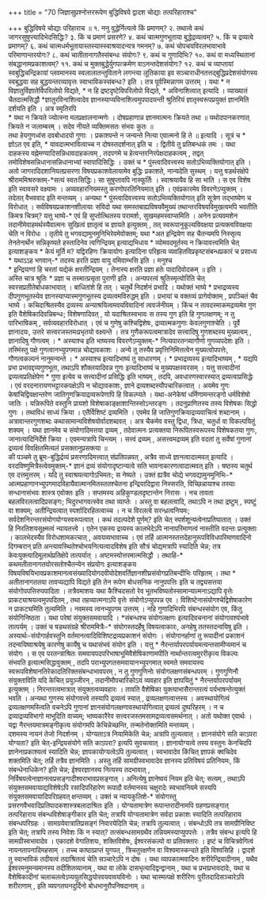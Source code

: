 +++
title = "70 जिज्ञासुप्रश्नोत्तररूपेण बुद्धिविषये द्वादश चोद्याः तत्परिहाराश्च"

+++
बुद्धिविषये चोद्याः परिहाराच ॥ १. ननु वुद्धेर्नित्यत्वे किं प्रमाणम्? २. तथात्वे कथं जागरसुषुप्त्यादिभेदसिद्धिः? ३. किं च प्रमाणं प्रसरणे? ४. कथं चात्मगुणभूताया बुद्धेद्रव्यत्वम्? ५. किं च द्रव्यत्वे प्रमाणम्? ६. कथं चात्मधर्मभूतायास्तस्यास्स्वाश्रयादन्यत्र गमनम्? ७. कथं चोपचयविरलभावाभावे परिमाणान्तरयोगः? ८. कथं चातीतानागतैस्संबन्धः संयोगः? ९. कथं च गुणादिभिः? १०. कथं वा मध्यस्थितानां संबद्धानामप्रकाशत्वम्? ११. कथं च मुक्तबुद्धेर्युगपत्क्रमेण वाऽनन्तदेशसंयोगः? १२. कथं च व्याप्तायां स्वबुद्धिचन्द्रिकायां प्लवमानस्य स्वलालातन्तुविताने लगन्त्या लूतिकाया इव सञ्चाराधीनतत्तद्बुद्धिप्रदेशसंयोगस्य स्वबुद्धया सह बुद्धयन्तरव्यावृत्तः स्वाभाविकस्संबन्धः? इति । तत्र पूर्वस्मिन्नागम उत्तरम् । यथा \* न विज्ञातुर्विज्ञातेर्विपरिलोपो विद्यते, \* न हि द्रष्टदृष्टेविपरिलोपो विद्यते, \* अविनाशित्वात् इत्यादि । व्याख्यातं चैतदात्मसिद्धौ \*ज्ञातुरविनाशित्वादेव ज्ञानस्याप्यविनाशित्वमुपपादयन्ती श्रुतिरियं ज्ञातृस्वरूपप्रयुक्तं ज्ञानमिति दर्शयति इति । अत्र स्मृतिरपि  
\* यथा न क्रियते ज्योत्स्ना मलप्रक्षालनान्मणेः । दोषप्रहाणान्न ज्ञानमात्मनः क्रियते तथा ॥ यथोदपानकरणात् क्रियते न जलाम्बरम् । सदेव नीयते व्यक्तिमसतः संभवः कुतः ॥  
तथा हेयगुणध्वंस दवबोधादयो गुणाः । प्रकाश्यन्ते न जन्यन्ते नित्या एवात्मनो हि ते ॥ इत्यादि । सूत्रं च \* ज्ञोऽत एव इति, \* यावदात्मभावित्वाच्च न दोषस्तदर्शनात् इति च । द्वितीये तु प्रतिबन्धकं तमः । यथा दाहकस्य वह्नेमण्यादिसन्निधावदाहकत्वम् , तदपगमे च हेत्वन्तरनिरपेक्षदाहकत्वम् , तद्वत् तमोविशेषसन्निधानासन्निधानाभ्यां स्वापादिसिद्धिः । उक्तं च \* पुंस्त्वादिवत्त्वस्य सतोऽभिव्यक्तियोगात् इति । अतो जागरादिदशानियतप्रसरणा विषयप्रकाशवेलायामेव बुद्धिः प्रकाशते, नान्यदेति सुस्थम् । यत्तु षडर्थसंक्षेपे श्रीराममिश्ररुक्तम्-\*सत्यं स्वतःसिद्धिः। सा सुषुप्तावपि नास्फूर्तिः । स्वाश्रयायैव हि सा भाति । स एव विशेष इति स्वावसरे वक्ष्यामः । अव्यवहारनियमस्तु करणोपरतिनियमात् इति । एवंप्रकारमेव विवरणेऽप्युक्तम् । तदेतत् वैभववाद इति मन्तव्यम् । अन्यथा \* पुंस्त्वादिवत्त्वस्य सतोऽभिव्यक्तियोगात् इति सूत्रेण तद्भाष्येण च विरोधात् । सर्वविषयप्रकाशनशीलायाः संविदो यथा समस्तबाह्यविषयवैमुख्यं तथान्तरविषयविमुखत्वमपि भवतीति किमत्र चित्रम्? यत्तु भाष्ये-\* एवं हि सुप्तोत्थितस्य परामर्शः, सुखमहमस्वाप्समिति । अनेन प्रत्यवमशेन तदानीमेवाहमर्थस्यैवात्मनः सुखित्वं ज्ञातृत्वं च ज्ञायते इत्युक्तम् , तत् स्वरूपानुकूल्यविवक्षया प्रत्यक्त्वविवक्षया चेति न विरोधः । तृतीये तु भगवद्यामुनमुनिभिरेवमेवोक्तम्; यथा \*अत इन्द्रियेण सह चैतन्यमपि निस्सृत्य तेनतेनार्थेन सन्निकृष्यते हस्तादिनेव त्वगिन्द्रियम् इत्याद्यभिधाय \* व्योमवदमूर्तस्य न क्रियावत्त्वमिति चेत् इत्याशङ्कय \* केयं मूर्ति म? यद्विरहिणः क्रियायोगः इत्यादिना परिहृत्य व्यवहितविप्रकृष्टसंबन्धप्रकारं च प्रसाध्य \* यथाऽऽह भगवान्-\* तदस्य हरति प्रज्ञा वायु वमिवाम्भसि इति । मनुश्च  
\* इन्द्रियाणां हि चरतां यद्येकं क्षरतीन्द्रियम् । तेनास्य क्षरति प्रज्ञा हतेः पादादिवोदकम् ॥ इति ।  
अस्ति चात्र श्रुतिः \* प्रज्ञा च तस्मात्प्रसृता पुराणी इति । अन्यपरत्वं श्रुतिस्मृत्योरिति चेत् स्वरसप्रतीतेर्बाधकाभावात् । बाधितांशे हि तत् । चतुर्थे निदर्शनं प्रभादि । यथोक्तं भाष्ये \* प्रभाद्रव्यस्य दीपगुणभूतस्येव ज्ञानस्याप्यास्मगुणभूतस्य द्रव्यत्वमविरुद्धम् इति । प्रभायां च वक्तव्यं प्रागेवोक्तम् , प्रपञ्चितं चैव भाष्ये । कचिदाश्रितस्यैव द्रव्यस्य अन्याश्रयित्वमवयविवादिनां त्ववर्जनीयम् । किंच न तावदस्माकमद्रव्यमेव गुण इति वैशेषिकादिवन्निबन्धः; विशेषणादिवत् , यो यदाश्रितस्वभावः स तस्य गुण इति हि गुणलक्षणम्; न तु पारिभाषिकम् , सर्वव्यवहारविरोधात् । एवं च गुणेषु कश्चिद्विशेषः, द्रव्यात्मकगुणाः केवलगुणाश्चेति । पूर्वे ज्ञानादयः, उत्तरे सत्त्वरजस्तमःप्रभृतयो वक्ष्यन्ते । तत्र गुणैकरूपत्वमात्रादेव सत्त्वादिषु गुणशब्दस्य मुख्यत्वम् , ज्ञानादिषु गौणत्वम् । \* अस्याश्च इति भाष्यस्य विवरणेऽप्युक्तम्-\* नित्यपारतन्त्र्यागौणो गुणव्यपदेशः इति । तस्मिंस्तु पक्षे गुणत्वानभ्युपगमान्न चोद्यावकाशः । अन्ये तु तस्यैव प्रवृत्तिनिमित्तत्वेन मुख्यत्वोपपत्तेः, गौणत्वकल्पनं नानुमन्यन्ते । \* अस्याश्च इत्यादिभाष्यं तु साधारणम् । \* प्रभाद्रव्यस्य इत्यादिभाष्यम् , \* यद्यपि प्रभा प्रभावद्दव्यगुणभूता, तथाऽपि शौक्लयादिवन्न गुणः इत्यादिभाष्यं च मुख्यपक्षस्वरसम् । यत्तु सत्त्वादीनां द्रव्यत्वप्रतिक्षेपेण \* गुणा इत्येव च सत्त्वादीनां प्रसिद्धिः इति भाष्यम् , तदपि, अवधारणस्वारस्यात् द्रव्यत्वाप्रसिद्धेः । एवं वरदनारायणभट्टारकपक्षेऽपि न चोद्यावकाशः, ज्ञाने द्रव्यशब्दस्यौपचारिकत्वात् । अयमेव गुणः केषांचिद्विवक्षान्तरेण जातिगुणक्रियाद्रव्यरूपेणापि हि विकल्प्यते । यथा-अनेकेषां धर्मिणामन्तरङ्गो धर्मविशेषो जातिः । यन्निरूपिते वस्तुनि प्रायशो विशेषाकाङ्क्षाशान्तिस्सोऽन्तरङ्गः । तदनुप्राणितस्य तस्य विशेषकः सिद्धो गुणः । तथाविधं साध्यं क्रिया । एतैर्विशिष्टं द्रव्यमिति । एवमेव हि जातिगुणक्रियाद्रव्यवाचित्वं शब्दानाम् । अत्रावान्तरगुणशब्दः कथासामान्यविशेषयोर्वादशब्दवत् । अत्र चैकमेव वस्तु द्विधा, त्रिधा, चतुर्धा वा विकल्पयितुं शक्यम् । यथा ज्ञानमेव च संयोगादिमत्तया द्रव्यम् , तदेवात्मनः प्रत्यक्तया निरूपितस्वरूपस्य विशेषकतया गुणः, जानात्यादिनिर्देशे क्रिया । एवमन्यत्रापि चिन्त्यम् । सत्त्वं द्रव्यम् , असत्त्वमद्रव्यम् इति वदतां तु सर्वेषां गुणानां द्रव्यत्वं विवक्षितमित्यलं प्रसक्तानुप्रसक्त्या ॥  
की पञ्चमे तु ब्रूमः-बुद्धिर्द्रव्यं प्रसरणादिमत्त्वात् संप्रतिपन्नवत् , अत्रैव साध्ये ज्ञानत्वादात्मवत् इत्यादि । वरदविष्णुमित्रैस्त्वेवमुक्तम्-\* ज्ञानं द्रव्यं संयोगादृष्टान्यत्वे सति भावनाकारणत्वादात्मवत् इति । षष्ठस्य चतुर्थ एव दत्तमुत्तरम् । यदि तु स्वाश्रयत्यागोऽभिमतः; स नेष्यते । उक्तं ह्यत्रैव चोद्ये भगवद्यामुनमुनिभिः-\* आत्मप्रहाणानभ्युपगमादविहायैवात्मानमितस्ततश्चेतना इन्द्रियादिद्वारा निस्सरति, विच्छिन्नायाश्च तस्याः सन्धानासंभवः शास्त्र एवोक्तः इति । सप्तमस्य अहिकुण्डलदृष्टान्तेन निरासः । नच तावता बहलविरलत्वादिप्रसङ्गः; भिदुरभागवत्स्वेव तथा व्याप्तेः । अस्तु वा बहलत्वादि, तथाऽपि न तथा द्रष्टुम् , स्पष्टुं वा शक्यम्; अतीन्द्रियत्वात् स्पर्शादिरहितत्वाच्च । न च विरलत्वे सरन्ध्रत्वनियमः; सर्वदेशनिरन्तरसंयोगयोग्यस्वरूपत्वात् । कथं तदल्पदेशे पूर्णम्? इति चेत् स्पर्शशून्यत्वेनाप्रतिघातात् । उक्तं हि निरतिशयसूक्ष्मत्वं न्यायतत्त्वे । एतेन एकस्य द्रव्यस्य कालभेदेऽपि नानापरिमाणत्वं नास्तीति वदन्तः प्रत्युक्ताः । कालभेदस्यैव विरोधशामकत्चात् , अवयव्यभावाच्च । एवं तर्हि आत्मनस्तत्तदेहानुरूपविविधपरिमाणवादिनो दिगम्बरान् प्रति अन्त्यावस्थितेश्चोभयनित्यत्वादविशेष इति सौत्रं चोद्यमत्रापि स्यादिति चेन्न; तत्र केवःयुक्त्यादिमूलार्थप्रतिक्षेपे तात्पर्यात् । अष्टमस्योत्तरमात्मसिद्धौ । तथाहि-\* कथमतीतानागतयोरसतोश्चैतन्येन संप्रयोगः इत्याशङ्कय विषयविषयिभावप्रकाशमानत्वसंख्यादियोगदवीयोदेशवर्तिज्ञानशीघ्रसंयोगप्रतिबन्दीभिः परिहृतम् । तथा \* अतीतानागततया तावप्यद्यापि विद्यते इति तेन रूपेण बोधसनिक नानुपपत्तिः इति च तद्व्यसत्तया संयोगोपपत्तिरुपपादिता । तत्रैवमाशयः यथा कैश्चिदसतो रेव भूतभविष्यतोस्सामान्यात्मनाऽद्यापि वृत्तेः प्राकट्याश्रयत्वमुपपदितम् , तथा तहव्यात्मनाऽपि वृत्तेः संयोगोऽप्युपपन्न एव । विशिष्टेनासंयोगश्चेद्विशेषाकारेण न प्राकट्यमिति तुल्यमिति । नवमस्य त्वनभ्युपगम उत्तरम् । नहि गुणादिभिरपि संबन्धस्संयोग एव, किंतु संयोगिनिष्ठता । यथा परेषां संयुक्तसमवायादि । \*संबन्धश्च संयोगलक्षणः इत्यादिवचनानां संयोगावश्यंभावे तात्पर्यम् । उक्तं च षडथसंग्रहे श्रीराममित्रैः-\* संयोगस्तदर्हेषु विषयत्वाकारः, अनहेषु ततस्तदन्वयिषु इति । अस्यार्थः-संयोगार्हवस्तुनि वर्तमानत्वादिविशिष्टद्रव्यप्रकाशनं संयोगः । संयोगानर्हाणां तु रूपादीनां प्रकाशनं तदन्वयिष्वाश्रयेषु कारणेषु कार्येषु च यथासंभवं संयोग इति । यत्तु \* नैरन्तर्यापरपर्यायमत्यन्तसामीप्यमानं च संयोगः । स एव परतन्त्राश्रितः समवायपदपरिभाषाभूमिवैशेषिकाणामपीति नार्थान्तरत्वमुररीकृत्य विकल्पः संभवति इत्यात्मसिद्धावुक्तम् , तदपि पराभ्युपगतसमवायानभ्युपगमात् स्वमते समवायस्य स्वरूपविशेषानतिरेकादतिरिक्तसंबन्धाभावपरम् , न तु गुणगुणिनोः संयोगलक्षणसंबन्धपरम् । गुणगुणिनौ संयुक्ताविति यदि केचित् प्रयुञ्जीरन् , तदानीमौपचारिकोऽयं व्यवहार इति ज्ञापयितुं \* नैरन्तर्यापरपर्यायम् इत्युक्तम् । निरन्तरत्वमात्रात् संयुक्तत्वव्यवहारः । तावति वैशेषिका युक्त्याभासैरान्तरत्वं पर्यभाषन्तेत्युक्तं भवति । अन्यथा गुणस्य संयोगवत्त्वे तस्यापि द्रव्यत्वं स्यात् , द्रव्यलक्षणत्वात्तस्य । अवस्थायोगित्वं द्रव्यलक्षणमस्त्विति वचनेऽपि गुणानां ज्ञानसंयोगलक्षणावस्थायोगित्वात् द्रव्यत्वं दुष्परिहरम् । न च द्रव्याद्रव्यविभागो माभूदिति वाच्यम्; भाष्यकारैरेव सत्त्वरजस्तमसामद्रव्यत्वसमर्थनात् । अतो यथोक्त एवार्थः । यद्वा नैरन्तयमात्रमङ्गीकृत्य संयोगमपि केचिन्नेच्छन्ति, तन्मतेनोक्तमिति मन्तव्यम् ।  
दशमस्य नायनं तेजो निदर्शनम् । योग्यताऽत्र नियामिकेति चेन्न; अत्रापि तुल्यत्वात् । ज्ञानसंयोगे सति काऽपरा योग्यता? इति चेत्-इन्द्रियसंयोगे सति काऽपरा? इत्यपि सुवचत्वात् । ज्ञानायोग्यत्वे तस्य वस्तुनः केनचिदपि ज्ञानेनाप्रकाश्यत्वं स्यादिति चेन्न; ज्ञापकायोग्यत्वेऽपि तुल्यत्वात् । स्वभावादेव किंचित् ज्ञापकं क्वचिदेव शक्तमिति चेत्; तर्हि तत्रैव ज्ञानमिति । अस्तु तर्हि सामग्रीस्वभावादेव ज्ञानस्य प्रतिविषयं प्रतिनियमः, किं संबन्धेनाधिकेन? इति चेन्न; ईश्वरज्ञानस्य नित्यस्य तदभावात् , निर्विषयत्वेनाज्ञानत्वप्रसङ्गादीश्वराभावप्रसङ्गात् । अनित्येषु ज्ञानेष्वयं नियम इति चेत्; सत्यम् , तथाऽपि संयुक्तसमवायाद्यविशेषेऽपि रसादिपरिहारेण रूपादौ वर्तमानस्य चक्षुरादेः स्वभावनियमे सस्यपि संयुक्तसमवायादिपरिग्रहवत् क्षन्तव्यम् । उक्तं च न्यायकुलिशे-\* संयोगस्तु प्रसरणवैभवादिप्रतिपादकशास्त्रबलादाश्रितः इति । योग्यतामात्रेण रूपान्तरादीनामपि ग्रहणप्रसङ्गात् तत्परिहाराय संबन्धविशेषाङ्गीकार इति चेत्; तत्रापि योग्यतामात्रेण सर्वदा प्रकाशः स्यादिति तत्परिहाराय संबन्धपरिग्रहः । सामग्रयेवात्रातिप्रसङ्गं निवारयेदिति चेन्न; तत्रापि तुल्यत्वात् । संबन्धोऽपि तत्र सामग्रीनिविष्ट इति चेत्; तत्रापि तस्य निवेशः किं न स्यात्? तत्संबन्धसामग्रथैव तन्नियमस्याप्युपपत्तेः । तत्रैव संबन्ध इत्यपि हि सामग्रीस्वभावादेव । एकादशे वेगातिशयः, शक्तिविशेषः, ईश्वरसंकल्पो वा प्रतिवक्तारः । इष्टं च विचित्रवेगित्वं नायनतापनादिमहसाम् । तच्च काष्ठाप्राप्तं युगपत् , त्रिचतुरक्षणेन वा विश्वमास्कन्दते इति विश्वसिहि । द्वादशे तु स्वाभाविकं तदीयत्वं तदाश्रितत्वं चेति सञ्चारेऽपि न दोषः । यथा व्यापकात्मवादिनः शरीरेन्द्रियादीनाम् , यथैव ईश्वरमनुमन्यमानस्य तदीशितव्यानाम् , यथा वा लोके दासभृत्यादिद्वन्द्वानाम् , यथा च प्रभाप्रभावदादेः, यथा च वैशेषिकादीनां चलाचलत्वेऽप्ययुतसिद्धयोरवयवावयविनोः । यथा चास्मत्पक्षे शरीरिणः पुरीतदादिसञ्चारेऽपि शरीराणाम् , इति व्यपगतघनदुर्दिनो बोधभानुरौपनिषदानाम् ॥